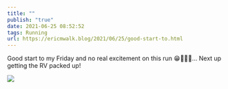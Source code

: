 ```yaml
---
title: ""
publish: "true"
date: 2021-06-25 08:52:52
tags: Running
url: https://ericmwalk.blog/2021/06/25/good-start-to.html
---
```


Good start to my Friday and no real excitement on this run 😁🏃🏻‍♂️… Next up getting the RV packed up!


![](https://ericmwalk.blog/uploads/2021/5af672b595.jpg)